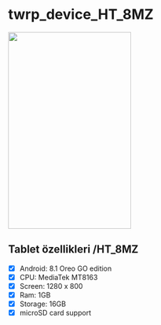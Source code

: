 # twrp_device_HT_8MZ

  <img src="https://cdn.dsmcdn.com/ty101/product/media/images/20210406/09/f0c1a39d/64964522/2/2_org_zoom.jpg" width="250" height="400" />


## Tablet özellikleri /HT_8MZ
- [x] Android: 8.1 Oreo GO edition
- [x] CPU: MediaTek MT8163
- [x] Screen: 1280 x 800
- [x] Ram: 1GB
- [x] Storage: 16GB
- [x] microSD card support
